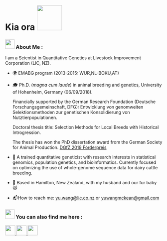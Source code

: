 <h1>
  Kia ora 
  <img src="https://media.giphy.com/media/Wj7lNjMNDxSmc/giphy.gif" width="80"/>
</h1>


### <img src="https://media.giphy.com/media/WUlplcMpOCEmTGBtBW/giphy.gif" width="30">  About Me :

I am a Scientist in Quantitative Genetics at Livestock Improvement Corporation (LIC, NZ).

- :earth_africa: EMABG program (2013-2015: WUR,NL-BOKU,AT)

- :mortar_board: Ph.D. (*magna cum laude*) in animal breeding and genetics, University of Hohenheim, Germany (06/09/2018).

  Financially supported by the German Research Foundation (Deutsche Forschungsgemeinschaft, DFG): Entwicklung von genomweiten Selektionsmethoden zur genetischen Konsolidierung von Nutztierpopulationen.
  
  Doctoral thesis title: Selection Methods for Local Breeds with Historical Introgression.
  
  The thesis has won the PhD dissertation award from the German Society for Animal Production. [DGfZ 2019 Förderpreis](https://www.dgfz-bonn.de/aktuelles/foerderpreis-2019.html)

- :dna: A trained quantitative geneticist with research interests in statistical genomics, population genetics, and bioinformatics. Currently focused on optimizing the use of whole-genome sequence data for dairy cattle breeding.

- :kiwi_fruit: Based in Hamilton, New Zealand, with my husband and our fur baby :cat:

- :mailbox_with_mail:How to reach me: [yu.wang@lic.co.nz](mailto:yu.wang@lic.co.nz) or [yuwangmckean@gmail.com](mailto:yuwangmckean@gmail.com) 


### <img src="https://media.giphy.com/media/WUlplcMpOCEmTGBtBW/giphy.gif" width="30">  You can also find me here :

<div id="badges">
    <a href="https://www.linkedin.com/in/yuwangmckean">
    <img src="https://simpleicons.org/icons/linkedin.svg"  width="32"/>
  </a>
    <a href="https://www.researchgate.net/profile/Yu-Wang-303">
    <img src="https://simpleicons.org/icons/researchgate.svg" width="32"/>
  </a>
    <a href="https://orcid.org/0000-0003-3756-6246">
    <img src="https://simpleicons.org/icons/orcid.svg" width="32"/>
  </a>
</div>
